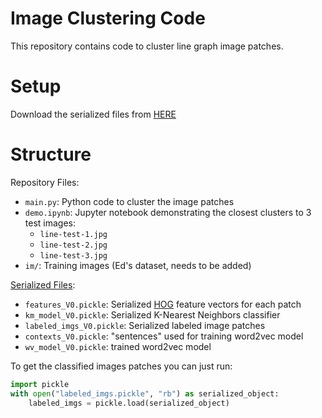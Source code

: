 # Image Clustering Code

This repository contains code to cluster line graph image patches.

# Setup

Download the serialized files from
[HERE](https://drive.google.com/drive/folders/1U0WKZV4r7s9eIoFGdEZzqtdIBGh4ATEb?usp=sharing)

# Structure

Repository Files:

-   `main.py`: Python code to cluster the image patches
-   `demo.ipynb`: Jupyter notebook demonstrating the closest clusters to
    3 test images:
    -   `line-test-1.jpg`
    -   `line-test-2.jpg`
    -   `line-test-3.jpg`
-   `im/`: Training images (Ed's dataset, needs to be added)

[Serialized
Files](https://drive.google.com/drive/folders/1U0WKZV4r7s9eIoFGdEZzqtdIBGh4ATEb?usp=sharing):

-   `features_V0.pickle`: Serialized
    [HOG](https://en.wikipedia.org/wiki/Histogram_of_oriented_gradients)
    feature vectors for each patch
-   `km_model_V0.pickle`: Serialized K-Nearest Neighbors classifier
-   `labeled_imgs_V0.pickle`: Serialized labeled image patches
-   `contexts_V0.pickle`: "sentences" used for training word2vec model
-   `wv_model_V0.pickle`: trained word2vec model

To get the classified images patches you can just run:

``` python
import pickle
with open("labeled_imgs.pickle", "rb") as serialized_object:
    labeled_imgs = pickle.load(serialized_object)
```
